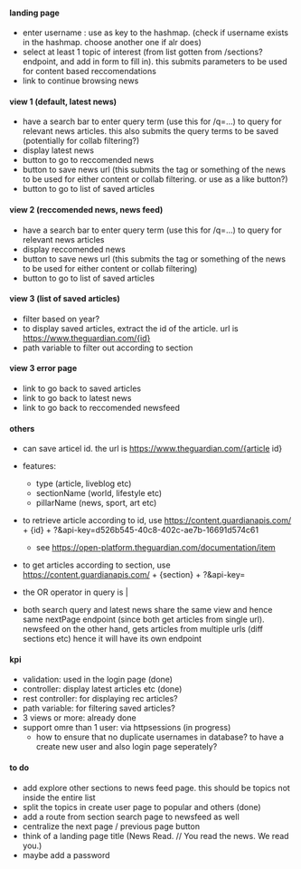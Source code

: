 #### landing page
- enter username : use as key to the hashmap. (check if username exists in the hashmap. choose another one if alr does)
- select at least 1 topic of interest (from list gotten from /sections? endpoint, and add in form to fill in). this submits parameters to be used for content based reccomendations
- link to continue browsing news

#### view 1 (default, latest news)
- have a search bar to enter query term (use this for /q=...) to query for relevant news articles. this also submits the query terms to be saved (potentially for collab filtering?)
- display latest news 
- button to go to reccomended news 
- button to save news url (this submits the tag or something of the news to be used for either content or collab filtering. or use as a like button?)
- button to go to list of saved articles

#### view 2 (reccomended news, news feed)
- have a search bar to enter query term (use this for /q=...) to query for relevant news articles
- display reccomended news 
- button to save news url (this submits the tag or something of the news to be used for either content or collab filtering)
- button to go to list of saved articles

#### view 3 (list of saved articles)
- filter based on year?
- to display saved articles, extract the id of the article. url is https://www.theguardian.com/{id}
- path variable to filter out according to section

#### view 3 error page 
- link to go back to saved articles
- link to go back to latest news
- link to go back to reccomended newsfeed




#### others
- can save articel id. the url is https://www.theguardian.com/{article id}
- features: 
    - type (article, liveblog etc)
    - sectionName (world, lifestyle etc)
    - pillarName (news, sport, art etc)

- to retrieve article according to id, use https://content.guardianapis.com/ + {id} + ?&api-key=d526b545-40c8-402c-ae7b-16691d574c61 
    - see https://open-platform.theguardian.com/documentation/item
- to get articles according to section, use https://content.guardianapis.com/ + {section} + ?&api-key=
- the OR operator in query is | 
- both search query and latest news share the same view and hence same nextPage endpoint (since both get articles from single url). newsfeed on the other hand, gets articles from multiple urls (diff sections etc) hence it will have its own endpoint


#### kpi
- validation: used in the login page (done)
- controller: display latest articles etc (done)
- rest controller: for displaying rec articles?
- path variable: for filtering saved articles?
- 3 views or more: already done
- support omre than 1 user: via httpsessions (in progress)
    - how to ensure that no duplicate usernames in database? to have a create new user and also login page seperately?

#### to do
- add explore other sections to news feed page. this should be topics not inside the entire list
- split the topics in create user page to popular and others (done)
- add a route from section search page to newsfeed as well
- centralize the next page / previous page button
- think of a landing page title (News Read. // You read the news. We read you.)
- maybe add a password